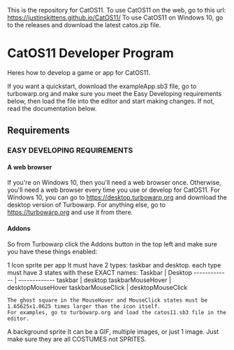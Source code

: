 This is the repository for CatOS11. To use CatOS11 on the web, go to this url: https://justinskittens.github.io/CatOS11/ To use CatOS11 on Windows 10, go to the releases and download the latest catos.zip file.

CatOS11 Developer Program
==========================
Heres how to develop a game or app for CatOS11.

If you want a quickstart, download the exampleApp.sb3 file, go to turbowarp.org and make sure you meet the Easy Developing requirements below, then load the file into the editor and start making changes. If not, read the documentation below.

## Requirements ##

### EASY DEVELOPING REQUIREMENTS ###
#### A web browser ####
If you're on Windows 10, then you'll need a web browser once. Otherwise, you'll need a web browser every time you use or develop for CatOS11.
For Windows 10, you can go to https://desktop.turbowarp.org and download the desktop version of Turbowarp. For anything else, go to https://turbowarp.org and use it from there.
#### Addons ####
So from Turbowarp click the Addons button in the top left and make sure you have these things enabled:


1 Icon sprite per app
    It must have 2 types: taskbar and desktop.
    each type must have 3 states with these EXACT names:
             Taskbar  | Desktop
        ------------- | -------------
    taskbar           | desktop
    taskbarMouseHover | desktopMouseHover
    taskbarMouseClick | desktopMouseClick
    
    The ghost square in the MouseHover and MouseClick states must be 1.65625x1.0625 times larger than the icon itself.
    For examples, go to turbowarp.org and load the catos11.sb3 file in the editor.
    
    
A background sprite
     It can be a GIF, multiple images, or just 1 image. Just make sure they are all COSTUMES not SPRITES.
     
       
